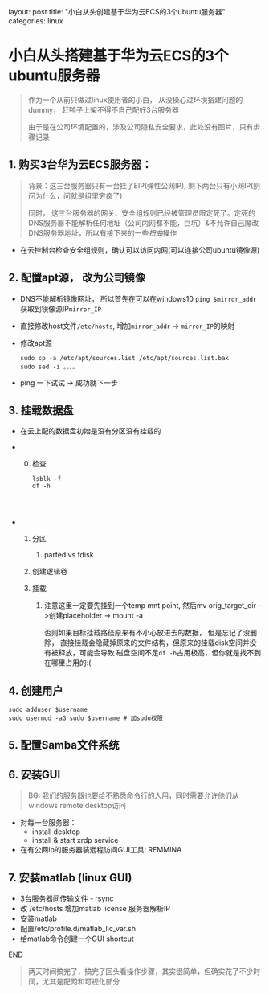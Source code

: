 layout: post
title:  "小白从头创建基于华为云ECS的3个ubuntu服务器"
categories: linux

# 小白从头搭建基于华为云ECS的3个ubuntu服务器

> 作为一个从前只做过linux使用者的小白， 从没操心过环境搭建问题的dummy， 赶鸭子上架不得不自己配好3台服务器
>
> 由于是在公司环境配置的，涉及公司隐私安全要求，此处没有图片，只有步骤记录

## 1. 购买3台华为云ECS服务器：

> 背景：这三台服务器只有一台挂了EIP(弹性公网IP), 剩下两台只有小网IP(别问为什么，问就是组里穷疯了)
>
> 同时， 这三台服务器的网关、安全组规则已经被管理员限定死了。定死的DNS服务器不能解析任何地址（公司内网都不能，巨坑）&不允许自己魔改DNS服务器地址，所以有接下来的一些*扭曲*操作



- 在云控制台检查安全组规则，确认可以访问内网(可以连接公司ubuntu镜像源)

## 2. 配置apt源， 改为公司镜像

- DNS不能解析镜像网址， 所以首先在可以在windows10 `ping $mirror_addr` 获取到镜像源IP`mirror_IP`

- 直接修改host文件`/etc/hosts`, 增加`mirror_addr` -> `mirror_IP`的映射

- 修改apt源

  ```
  sudo cp -a /etc/apt/sources.list /etc/apt/sources.list.bak
  sudo sed -i 。。。。
  ```

  

- ping 一下试试 -> 成功就下一步

## 3. 挂载数据盘

   - 在云上配的数据盘初始是没有分区没有挂载的

   - 0. 检查

        ```lsblk -f
        lsblk -f
        df -h
     ```

        

   - 1. 分区

        1. parted vs fdisk

     2. 创建逻辑卷

     3. 挂载

        1. 注意这里一定要先挂到一个temp mnt point, 然后mv orig_target_dir ->创建placeholder -> mount -a

           否则如果目标挂载路径原来有不小心放进去的数据， 但是忘记了没删除， 直接挂载会隐藏掉原来的文件结构，但原来的挂载disk空间并没有被释放，可能会导致 磁盘空间不足`df -h`占用极高，但你就是找不到在哪里占用的:(

## 4. 创建用户

   ```shell
   sudo adduser $username
   sudo usermod -aG sudo $username # 加sudo权限
   ```

## 5. 配置Samba文件系统

## 6. 安装GUI

> BG: 我们的服务器也要给不熟悉命令行的人用，同时需要允许他们从windows remote desktop访问



 - 对每一台服务器：
   	- install desktop
   -  install & start xrdp service
- 在有公网ip的服务器装远程访问GUI工具: REMMINA

## 7. 安装matlab (linux GUI)
   - 3台服务器间传输文件 - rsync
   - 改 /etc/hosts 增加matlab license 服务器解析IP
   - 安装matlab
   - 配置/etc/profile.d/matlab_lic_var.sh
   - 给matlab命令创建一个GUI shortcut

END

> 两天时间搞完了，搞完了回头看操作步骤，其实很简单，但确实花了不少时间，尤其是配网和可视化部分